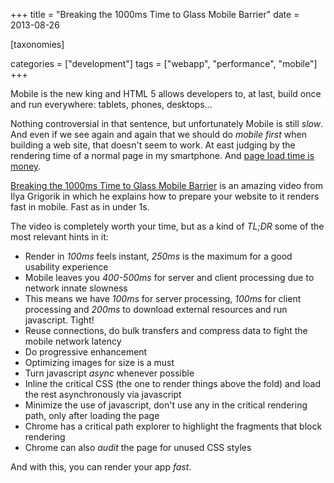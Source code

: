 +++
title = "Breaking the 1000ms Time to Glass Mobile Barrier"
date = 2013-08-26

[taxonomies]

categories = ["development"]
tags = ["webapp", "performance", "mobile"]
+++

Mobile is the new king and HTML 5 allows developers to, at last, build once and run everywhere: tablets, phones, desktops...

<!-- more -->

Nothing controversial in that sentence, but unfortunately Mobile is still *slow*. And even if we see again and again that we should do *mobile first* when building a web site, that doesn't seem to work. At east judging by the rendering time of a normal page in my smartphone. And [page load time is money][2].

[Breaking the 1000ms Time to Glass Mobile Barrier][1] is an amazing video from Ilya Grigorik in which he explains how to prepare your website to it renders fast in mobile. Fast as in under 1s.

The video is completely worth your time, but as a kind of *TL;DR* some of the most relevant hints in it:

* Render in *100ms* feels instant, *250ms* is the maximum for a good usability experience
* Mobile leaves you *400-500ms* for server and client processing due to network innate slowness
* This means we have *100ms* for server processing, *100ms* for client processing and *200ms* to download external resources and run javascript. Tight!
* Reuse connections, do bulk transfers and compress data to fight the mobile network latency
* Do progressive enhancement
* Optimizing images for size is a must
* Turn javascript *async* whenever possible
* Inline the critical CSS (the one to render things above the fold) and load the rest asynchronously via javascript
* Minimize the use of javascript, don't use any in the critical rendering path, only after loading the page
* Chrome has a critical path explorer to highlight the fragments that block rendering
* Chrome can also *audit* the page for unused CSS styles

And with this, you can render your app *fast*.

[1]: http://youtu.be/Il4swGfTOSM
[2]: http://www.fastcompany.com/1825005/how-one-second-could-cost-amazon-16-billion-sales
